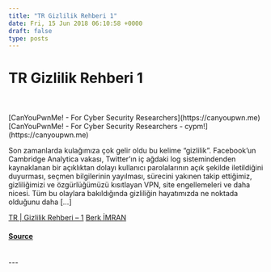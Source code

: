 ```yaml
---
title: "TR Gizlilik Rehberi 1"
date: Fri, 15 Jun 2018 06:10:58 +0000
draft: false
type: posts
---
```

# TR Gizlilik Rehberi 1

<br/>

<br/>
[CanYouPwnMe! - For Cyber Security Researchers](https://canyoupwn.me) [CanYouPwnMe! - For Cyber Security Researchers - cypm!](https://canyoupwn.me)

Son zamanlarda kulağımıza çok gelir oldu bu kelime “gizlilik”. Facebook’un Cambridge Analytica vakası, Twitter’ın iç ağdaki log sistemindenden kaynaklanan bir açıklıktan dolayı kullanıcı parolalarının açık şekilde iletildiğini duyurması, seçmen bilgilerinin yayılması, sürecini yakınen takip ettiğimiz, gizliliğimizi ve özgürlüğümüzü kısıtlayan VPN, site engellemeleri ve daha nicesi. Tüm bu olaylara bakıldığında gizliliğin hayatımızda ne noktada olduğunu daha \[…\]

[TR | Gizlilik Rehberi – 1](https://canyoupwn.me/tr-gizlilik-rehberi-1/) [Berk İMRAN](https://canyoupwn.me/author/berk-imran/)

#### [Source](https://canyoupwn.me/tr-gizlilik-rehberi-1/)

<br/>
---
